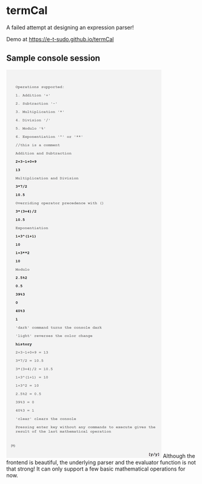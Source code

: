 # termCal
A failed attempt at designing an expression parser!


Demo at <a href="https://e-t-sudo.github.io/termCal"><https://e-t-sudo.github.io/termCal></a>
## Sample console session
<img src="./uploads/termCal.console.png"/>
Although the frontend is beautiful, the underlying parser and the evaluator function is not that strong! It can only support a few basic mathematical operations for now.
